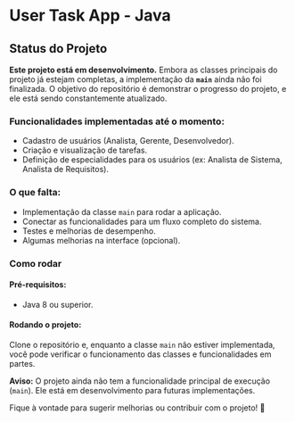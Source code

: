 # User Task App - Java

## Status do Projeto

**Este projeto está em desenvolvimento.** Embora as classes principais do projeto já estejam completas, a implementação da **`main`** ainda não foi finalizada. O objetivo do repositório é demonstrar o progresso do projeto, e ele está sendo constantemente atualizado.

### Funcionalidades implementadas até o momento:
- Cadastro de usuários (Analista, Gerente, Desenvolvedor).
- Criação e visualização de tarefas.
- Definição de especialidades para os usuários (ex: Analista de Sistema, Analista de Requisitos).
  
### O que falta:
- Implementação da classe `main` para rodar a aplicação.
- Conectar as funcionalidades para um fluxo completo do sistema.
- Testes e melhorias de desempenho.
- Algumas melhorias na interface (opcional).

### Como rodar

#### Pré-requisitos:
- Java 8 ou superior.

#### Rodando o projeto:
Clone o repositório e, enquanto a classe `main` não estiver implementada, você pode verificar o funcionamento das classes e funcionalidades em partes.

**Aviso:** O projeto ainda não tem a funcionalidade principal de execução (`main`). Ele está em desenvolvimento para futuras implementações.

Fique à vontade para sugerir melhorias ou contribuir com o projeto! 🚀
